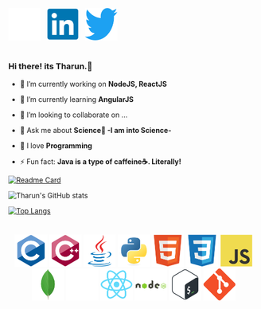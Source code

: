 <a  href="https://www.github.com/tharun0120" target="_blank"><img src="./icons/github-original.svg" width="65" color="white"/></a> &nbsp;
<a  href="https://www.linkedin.com/in/tharunkumar0120" target="blank"><img src="./icons/linkedin-original.svg" width="65" /></a> &nbsp;
<a  href="https://twitter.com/tharunkumar0120"><img src="./icons/twitter-original.svg" width="65" /></a>

<h1 align="center"></h1>

### Hi there! its Tharun.👋

- 🔭 I’m currently working on **NodeJS, ReactJS**

- 🌱 I’m currently learning **AngularJS**

- 👯 I’m looking to collaborate on ...

- 💬 Ask me about **Science🧪 -I am into Science-**

- 💙 I love **Programming**

- ⚡ Fun fact: **Java is a type of caffeine☕. Literally!**

[![Readme Card](https://github-readme-stats.vercel.app/api/pin/?username=tharun0120a&repo=github-readme-stats)](https://github.com/tharun0120/github-readme-stats)

![Tharun's GitHub stats](https://github-readme-stats.vercel.app/api?username=tharun0120&show_icons=true&theme=synthwave)

[![Top Langs](https://github-readme-stats.vercel.app/api/top-langs/?username=tharun0120)](https://github.com/tharun0120/github-readme-stats)

<h1 align="center"></h1>
<p align="center">
  <img src="./logos/c.svg" width="65" height="65" />
  <img src="./logos/cplusplus.svg" width="65" height="65"/>
  <img src="./logos/java.svg" width="65" height="65"/>
  <img src="./logos/python.svg" width="65" height="65"/>
  <img src="./logos/html5.svg" width="65" height="65"/>
  <img src="./logos/css.svg" width="65" height="65"/>
  <img src="./logos/javascript.svg" width="65" height="65"/>
  <img src="./logos/mongodb.svg" width="65" height="65"/>
  <img src="./logos/express.svg" width="65" height="65" color="white"/>
  <img src="./logos/react.svg" width="65" height="65" color="white"/>
  <img src="./logos/nodejs.svg" width="65" height="65"/>
  <img src="./logos/bash.svg" width="65" height="65"/>
  <img src="./logos/git.svg" width="65" height="65"/>
</p>
